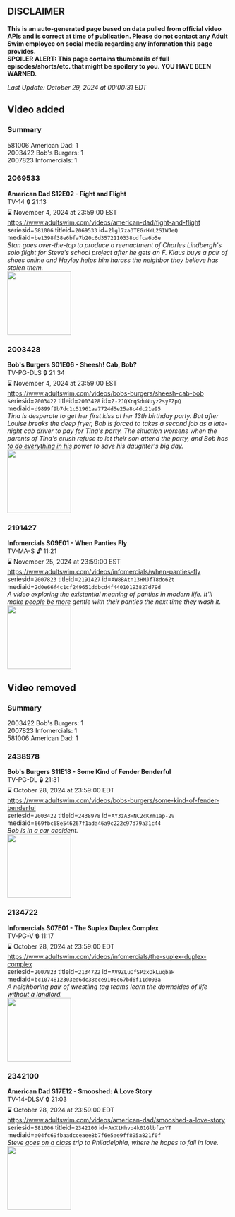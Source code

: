 ## DISCLAIMER
**This is an auto-generated page based on data pulled from official video APIs and is correct at time of publication. Please do not contact any Adult Swim employee on social media regarding any information this page provides.**  
**SPOILER ALERT: This page contains thumbnails of full episodes/shorts/etc. that might be spoilery to you. YOU HAVE BEEN WARNED.**  

_Last Update: October 29, 2024 at 00:00:31 EDT_
## Video added
### Summary
581006 American Dad: 1  
2003422 Bob's Burgers: 1  
2007823 Infomercials: 1  
### 2069533
**American Dad S12E02 - Fight and Flight**  
TV-14 🔒 21:13  
⌛ November 4, 2024 at 23:59:00 EST  
https://www.adultswim.com/videos/american-dad/fight-and-flight  
seriesid=`581006` titleid=`2069533` id=`2lgl7za3TEGrHYL2SIWJeQ` mediaid=`be1398f38e6bfa7b20c6d3572110338cdfca6b5e`  
_Stan goes over-the-top to produce a reenactment of Charles Lindbergh's solo flight for Steve's school project after he gets an F. Klaus buys a pair of shoes online and Hayley helps him harass the neighbor they believe has stolen them._  
<a href="https://i.cdn.turner.com/adultswim/big/image-upload/thumbnails/thumb-2_image-151752473623420.jpg"><img src="https://i.cdn.turner.com/adultswim/big/image-upload/thumbnails/thumb-2_image-151752473623420.jpg" height="144px" /></a>
### 2003428
**Bob's Burgers S01E06 - Sheesh! Cab, Bob?**  
TV-PG-DLS 🔒 21:34  
⌛ November 4, 2024 at 23:59:00 EST  
https://www.adultswim.com/videos/bobs-burgers/sheesh-cab-bob  
seriesid=`2003422` titleid=`2003428` id=`Z-2JQXrqSduNuyz2syFZpQ` mediaid=`d9899f9b7dc1c51961aa7724d5e25a8c4dc21e95`  
_Tina is desperate to get her first kiss at her 13th birthday party. But after Louise breaks the deep fryer, Bob is forced to takes a second job as a late-night cab driver to pay for Tina's party. The situation worsens when the parents of Tina's crush refuse to let their son attend the party, and Bob has to do everything in his power to save his daughter's big day._  
<a href="https://i.cdn.turner.com/adultswim/big/image-upload/thumbnails/thumb-2_image-152088799923017.jpg"><img src="https://i.cdn.turner.com/adultswim/big/image-upload/thumbnails/thumb-2_image-152088799923017.jpg" height="144px" /></a>
### 2191427
**Infomercials S09E01 - When Panties Fly**  
TV-MA-S 🔓 11:21  
⌛ November 25, 2024 at 23:59:00 EST  
https://www.adultswim.com/videos/infomercials/when-panties-fly  
seriesid=`2007823` titleid=`2191427` id=`AW8BAtn13HMJfT8do6Zt` mediaid=`2d0e66f4c1cf249651ddbcd4f44010193827d79d`  
_A video exploring the existential meaning of panties in modern life. It'll make people be more gentle with their panties the next time they wash it._  
<a href="https://media.cdn.adultswim.com/uploads/20191213/thumbnails/2_1912131545531-infomercials_WhenPantiesFly_dup-20191213.jpg"><img src="https://media.cdn.adultswim.com/uploads/20191213/thumbnails/2_1912131545531-infomercials_WhenPantiesFly_dup-20191213.jpg" height="144px" /></a>
## Video removed
### Summary
2003422 Bob's Burgers: 1  
2007823 Infomercials: 1  
581006 American Dad: 1  
### 2438978
**Bob's Burgers S11E18 - Some Kind of Fender Benderful**  
TV-PG-DL 🔒 21:31  
⌛ October 28, 2024 at 23:59:00 EDT  
https://www.adultswim.com/videos/bobs-burgers/some-kind-of-fender-benderful  
seriesid=`2003422` titleid=`2438978` id=`AY3zA3HNC2cKYm1ap-2V` mediaid=`669fbc68e546267f1ada46a9c222c97d79a31c44`  
_Bob is in a car accident._  
<a href="https://media.cdn.adultswim.com/uploads/20240304/thumbnails/2_24341119323-Screenshot2024-03-04at11.16.26AM.png"><img src="https://media.cdn.adultswim.com/uploads/20240304/thumbnails/2_24341119323-Screenshot2024-03-04at11.16.26AM.png" height="144px" /></a>
### 2134722
**Infomercials S07E01 - The Suplex Duplex Complex**  
TV-PG-V 🔒 11:17  
⌛ October 28, 2024 at 23:59:00 EDT  
https://www.adultswim.com/videos/infomercials/the-suplex-duplex-complex  
seriesid=`2007823` titleid=`2134722` id=`AV9ZLuOfSPzxOkLuqbaH` mediaid=`bc1074812303ed6dc38ece9108c67bd6f11d003a`  
_A neighboring pair of wrestling tag teams learn the downsides of life without a landlord._  
<a href="https://i.cdn.turner.com/adultswim/big/image-upload/thumbnails/thumb-2_image-15108720778805.jpg"><img src="https://i.cdn.turner.com/adultswim/big/image-upload/thumbnails/thumb-2_image-15108720778805.jpg" height="144px" /></a>
### 2342100
**American Dad S17E12 - Smooshed: A Love Story**  
TV-14-DLSV 🔒 21:03  
⌛ October 28, 2024 at 23:59:00 EDT  
https://www.adultswim.com/videos/american-dad/smooshed-a-love-story  
seriesid=`581006` titleid=`2342100` id=`AYX1Hhvo4k01GlbfzrYT` mediaid=`a04fc69fbaadcceaee8b7f6e5ae9ff895a821f0f`  
_Steve goes on a class trip to Philadelphia, where he hopes to fall in love._  
<a href="https://media.cdn.adultswim.com/uploads/20230215/thumbnails/2_232151549538-Smooshedtiny.png"><img src="https://media.cdn.adultswim.com/uploads/20230215/thumbnails/2_232151549538-Smooshedtiny.png" height="144px" /></a>
